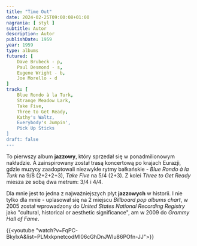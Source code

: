```yaml
---
title: "Time Out"
date: 2024-02-25T09:00:08+01:00
nagrania: [ styl ]
subtitle: Autor
description: Autor
publishDate: 1959
year: 1959
type: albums
futured: [
    Dave Brubeck - p,
    Paul Desmond - s,
    Eugene Wright - b,
    Joe Morello - d
]
track: [
    Blue Rondo à la Turk,
    Strange Meadow Lark,
    Take Five,
    Three to Get Ready,
    Kathy's Waltz,
    Everybody's Jumpin',
    Pick Up Sticks
]
draft: false
---
```

To pierwszy album __jazzowy__, który sprzedał się w ponadmilionowym nakładzie. A zainspirowany został trasą koncertową po krajach Eurazji, gdzie muzycy zaadoptowali niezwykłe rytmy bałkańskie - *Blue Rondo à la Turk* na 9/8 (2+2+2+3), *Take Five* na 5/4 (2+3). Z kolei *Three to Get Ready* miesza ze sobą dwa metrum: 3/4 i 4/4.

Dla mnie jest to jedna z najważniejszych płyt __jazzowych__ w historii. I nie tylko dla mnie - uplasował się na 2 miejscu *Billboard pop albums chart*, w 2005 został wprowadzony do *United States National Recording Registry* jako "cultural, historical or aesthetic significance", am w 2009 do *Grammy Hall of Fame*.

{{<youtube "watch?v=FqPC-BkylxA&list=PLMxkpnetcodMI06cGhDnJWIu86POfn-JJ">}}